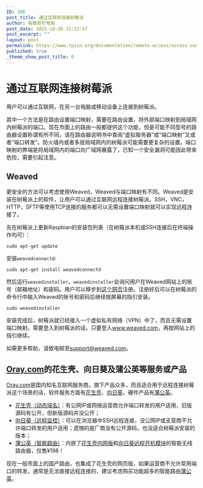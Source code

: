 ```yaml
---
ID: 306
post_title: 通过互联网连接树莓派
author: 有聰哥冇甩拖
post_date: 2015-10-26 11:12:57
post_excerpt: ""
layout: post
permalink: https://www.rpicn.org/documentation/remote-access/access-over-internet/internetaccess-md/
published: true
_theme_show_post_title: 0
---
```

# 通过互联网连接树莓派

用户可以通过互联网，在另一台电脑或移动设备上连接到树莓派。

其中一个方法是在路由设置端口映射，需要在路由设置，将外部端口映射到局域网内树莓派的端口。现在市面上的路由一般都提供这个功能，但是可能不同型号的路由器设置称谓有所不同，请在路由器说明书中查阅“虚拟服务器”或“端口映射”又或者“端口转发”。防火墙内或者多层局域网内的树莓派可能需要更复杂的设置。端口映射的弊端是将局域网内的端口向广域网暴露了，已知一个安全漏洞可能因此带来危险，需要引起注意。

## Weaved

更安全的方法可以考虑使用Weaved，Weaved与端口映射有不同。Weaved是安装在树莓派上的软件，让用户可以通过互联网远程连接树莓派。SSH，VNC，HTTP，SFTP等使用TCP连接的服务都可以无需设置端口映射就可以实现远程连接了。

先在树莓派上更新Raspbian的安装包列表（在树莓派本机或SSH连接后在终端操作均可）：
  
    sudo apt-get update

安装`weavedconnectd`:

    sudo apt-get install weavedconnectd

然后运行`weavedinstaller`。`weavedinstaller`会询问用户在Weaved网站上的账号（邮箱地址）和密码。用户可以移步到<a href="https://developer.weaved.com/portal/index.php" target="_blank">这个网页</a>注册。注册好后可以在树莓派的命令行中输入Weaved的账号和密码后继续按屏幕的指引安装。

    sudo weavedinstaller

安装完成后，树莓派就已经接入一个虚拟私有网络（VPN）中了，而且无需设置端口映射。需要登入到树莓派的话，只要登入<a href="http://www.weaved.com" target="_blank">www.weaved.com</a>，再按网站上的指引继续。

如需更多帮助，请致电邮至<a href="mailto:support@weaved.com">support@weaved.com</a>。

## <a href="http://www.oray.com">Oray.com</a>的花生壳、向日葵及蒲公英等服务或产品

<a href="http://www.oray.com">Oray.com</a>是国内知名互联网服务商，旗下产品众多，而且适合用于远程连接树莓派这个场景的话，软件服务方面有<a href="http://hsk.oray.com/download/#type=http|shumeipai" target="_blank">花生壳</a>、<a href="http://sunlogin.oray.com/zh_CN/" target="_blank">向日葵</a>，硬件产品有<a href="http://pgy.oray.com/" target="_blank">蒲公英</a>。

- <a href="http://hsk.oray.com/download/#type=http|shumeipai" target="_blank">花生壳（动态域名）</a>：有公网IP或网络运营商允许端口转发的用户适用，旧版源码有公开，但新版源码并没公开；
- <a href="http://sunlogin.oray.com/zh_CN/" target="_blank">向日葵（远程监控）</a>：可以在浏览器中SSH远程连接，没公网IP或支营商不允许端口转发的用户适用；遗憾的是厂商没有公开源码，也没适合树莓派安装的版本；
- <a href="http://pgy.oray.com/" target="_blank">蒲公英（智能路由）</a>：内嵌了<a href="http://hsk.oray.com/download/#type=http|shumeipai" target="_blank">花生壳内网版</a>和<a href="http://sunlogin.oray.com/zh_CN/hardware/" target="_blank">向日葵远程开机模块</a>的智能无线路由器，仅售¥198！

现在一般市面上的国产路由，也集成了花生壳的网页版，如果运营商不允许常用端口的转发，通常是无法直接远程连接的，建议考虑购买功能超多的智能路由<a href="http://pgy.oray.com/" target="_blank">蒲公英</a>。

